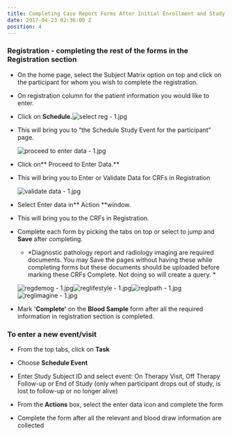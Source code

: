 ```yaml
---
title: Completing Case Report Forms After Initial Enrollment and Study Blood Draw
date: 2017-04-23 02:36:00 Z
position: 4
---
```


### Registration - completing the rest of the forms in the Registration section

* On the home page, select the Subject Matrix option on top and click on the participant for whom you wish to complete the registration.

* On registration column for the patient information you would like to enter.

* Click on **Schedule.**![select reg - 1.jpg](/uploads/select%20reg%20-%201.jpg)

* This will bring you to “the Schedule Study Event for the participant” page.

  ![proceed to enter data - 1.jpg](/uploads/proceed%20to%20enter%20data%20-%201.jpg)

* Click on** Proceed to Enter Data.**

* This will bring you to Enter or Validate Data for CRFs in Registration

  ![validate data - 1.jpg](/uploads/validate%20data%20-%201.jpg)

* Select Enter data in** Action **window.

* This will bring you to the CRFs in Registration.

* Complete each form by picking the tabs on top or select to jump and **Save** after completing.

  * *Diagnostic pathology report and radiology imaging are required documents. You may Save the pages without having these while completing forms but these documents should be uploaded before marking these CRFs Complete. Not doing so will create a query. *

  ![regdemog - 1.jpg](/uploads/regdemog%20-%201.jpg)![reglifestyle - 1.jpg](/uploads/reglifestyle%20-%201.jpg)![reglpath - 1.jpg](/uploads/reglpath%20-%201.jpg)![reglimagine - 1.jpg](/uploads/reglimagine%20-%201.jpg)

* Mark '**Complete'** on the **Blood Sample** form after all the required information in registration section is completed.

### To enter a new event/visit

* From the top tabs, click on **Task**

* Choose **Schedule Event**

* Enter Study Subject ID and select event: On Therapy Visit, Off Therapy Follow-up or End of Study (only when participant drops out of study, is lost to follow-up or no longer alive)

* From the **Actions** box, select the enter data icon and complete the form

* Complete the form after all the relevant and blood draw information are collected